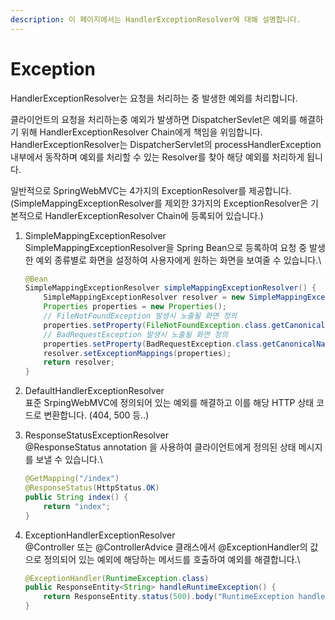 ```yaml
---
description: 이 페이지에서는 HandlerExceptionResolver에 대해 설명합니다.
---
```


# Exception

HandlerExceptionResolver는 요청을 처리하는 중 발생한 예외를 처리합니다.&#x20;

클라이언트의 요청을 처리하는중 예외가 발생하면 DispatcherSevlet은 예외를 해결하기 위해 HandlerExceptionResolver Chain에게 책임을 위임합니다. HandlerExceptionResolver는 DispatcherServlet의 processHandlerException 내부에서 동작하며 예외를 처리할 수 있는 Resolver를 찾아 해당 예외를 처리하게 됩니다.

일반적으로 SpringWebMVC는 4가지의 ExceptionResolver를 제공합니다. (SimpleMappingExceptionResolver를 제외한 3가지의 ExceptionResolver은 기본적으로 HandlerExceptionResolver Chain에 등록되어 있습니다.)

1.  SimpleMappingExceptionResolver \
    SimpleMappingExceptionResolver을 Spring Bean으로 등록하여 요청 중 발생한 예외 종류별로 화면을 설정하여 사용자에게 원하는 화면을 보여줄 수 있습니다.\


    ```java
    @Bean
    SimpleMappingExceptionResolver simpleMappingExceptionResolver() {
        SimpleMappingExceptionResolver resolver = new SimpleMappingExceptionResolver();
        Properties properties = new Properties();
        // FileNotFoundException 발생시 노출될 화면 정의
        properties.setProperty(FileNotFoundException.class.getCanonicalName(), "fileError");
        // BadRequestException 발생시 노출될 화면 정의
        properties.setProperty(BadRequestException.class.getCanonicalName(), "badRequest");
        resolver.setExceptionMappings(properties);
        return resolver;
    }
    ```
2. DefaultHandlerExceptionResolver \
   표준 SrpingWebMVC에 정의되어 있는 예외를 해결하고 이를 해당 HTTP 상태 코드로 변환합니다. (404, 500 등..)
3.  ResponseStatusExceptionResolver \
    @ResponseStatus annotation 을 사용하여 클라이언트에게 정의된 상태 메시지를 보낼 수 있습니다.\


    ```java
    @GetMapping("/index")
    @ResponseStatus(HttpStatus.OK)
    public String index() {
        return "index";
    }
    ```
4.  ExceptionHandlerExceptionResolver\
    &#x20;@Controller 또는 @ControllerAdvice 클래스에서 @ExceptionHandler의 값으로 정의되어 있는 예외에 해당하는 메서드를 호출하여 예외를 해결합니다.\


    ```java
    @ExceptionHandler(RuntimeException.class)
    public ResponseEntity<String> handleRuntimeException() {
        return ResponseEntity.status(500).body("RuntimeException handled");
    }
    ```
